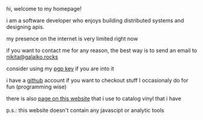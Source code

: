 hi, welcome to my homepage!

i am a software developer who enjoys building distributed systems and designing apis.

my presence on the internet is very limited right now

if you want to contact me for any reason, the best way is to send an email to [nikita@galaiko.rocks][]

consider using my [pgp key][] if you are into it

i have a [github][] account if you want to checkout stuff I occasionaly do for fun (programming wise)

there is also [page on this website][] that i use to catalog vinyl that i have

p.s.: this website doesn't contain any javascipt or analytic tools

[nikita@galaiko.rocks]:mailto:nikita@galaiko.rocks
[github]:https://github.com/ngalaiko
[pgp key]:/keys/nikita@galaiko.rocks.asc
[discogs]:https://www.discogs.com/user/ngalaiko
[page on this website]:/records/
